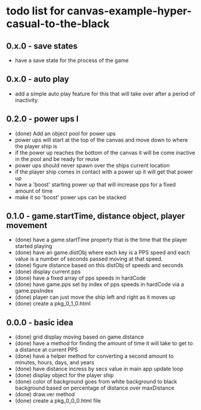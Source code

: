 # todo list for canvas-example-hyper-casual-to-the-black

## 0.x.0 - save states
* have a save state for the process of the game

## 0.x.0 - auto play
* add a simple auto play feature for this that will take over after a period of inactivity

## 0.2.0 - power ups I
* (done) Add an object pool for power ups
* power ups will start at the top of the canvas and move down to where the player ship is
* if the power up reaches the bottom of the canvas it will be come inactive in the pool and be ready for reuse
* power ups should never spawn over the ships current location
* if the player ship comes in contact with a power up it will get that power up
* have a 'boost' starting power up that will increase pps for a fixed amount of time
* make it so 'boost' power ups can be stacked

## 0.1.0 - game.startTime, distance object, player movement
* (done) have a game.startTime property that is the time that the player started playing
* (done) have an game.distObj where each key is a PPS speed and each value is a number of seconds passed moving at that speed.
* (done) figure distance based on this distObj of speeds and seconds
* (done) display current pps
* (done) have a fixed array of pps speeds in hardCode
* (done) have game.pps set by index of pps speeds in hardCode via a game.ppsIndex
* (done) player can just move the ship left and right as it moves up
* (done) create a pkg_0_1_0.html

## 0.0.0 - basic idea
* (done) grid display moving based on game.distance
* (done) have a method for finding the amount of time it will take to get to a distance at current PPS
* (done) have a helper method for converting a second amount to minutes, hours, days, and years
* (done) have distance incress by secs value in main app update loop
* (done) display object for the player ship
* (done) color of background goes from white background to black background based on percentage of distance over maxDistance
* (done) draw.ver method
* (done) create a pkg_0_0_0.html file